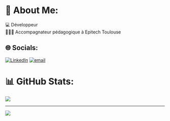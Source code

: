 # 💫 About Me:
💻 Développeur<br>👨🏻‍🏫 Accompagnateur pédagogique à Epitech Toulouse


## 🌐 Socials:
[![LinkedIn](https://img.shields.io/badge/LinkedIn-%230077B5.svg?logo=linkedin&logoColor=white)](https://linkedin.com/in/https://www.linkedin.com/in/loic-rouzaud-614b02202/) [![email](https://img.shields.io/badge/Email-D14836?logo=gmail&logoColor=white)](mailto:loic.rouzaud@epitech.eu)
# 📊 GitHub Stats:
![](https://nirzak-streak-stats.vercel.app/?user=loic-rouzaud&theme=dark&hide_border=false)<br/>

---
[![](https://visitcount.itsvg.in/api?id=loic-rouzaud&icon=0&color=0)](https://visitcount.itsvg.in)

<!-- Proudly created with GPRM ( https://gprm.itsvg.in ) -->
